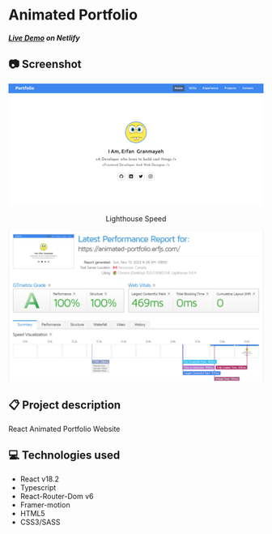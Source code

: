 # Animated Portfolio 

##### [Live Demo](https://animated-portfolio.erfjs.com) on Netlify

## 📷 Screenshot
<p align="center">
  <a src="https://animated-portfolio.erfjs.com" target="_blank"><img src="./src/assets/example.png" width="800" height="auto" /></a>
</p>

<p align="center">Lighthouse Speed</p>
<p align="center">
  <a src="https://animated-portfolio.erfjs.com" target="_blank"><img src="./src/assets/performance.png" width="800" height="auto" /></a>
</p>


## 📋 Project description
React Animated Portfolio Website 


## 💻 Technologies used
- React v18.2
- Typescript
- React-Router-Dom v6
- Framer-motion
- HTML5
- CSS3/SASS

